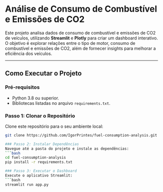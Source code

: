 # Análise de Consumo de Combustível e Emissões de CO2

Este projeto analisa dados de consumo de combustível e emissões de CO2 de veículos, utilizando **Streamlit** e **Plotly** para criar um dashboard interativo. O objetivo é explorar relações entre o tipo de motor, consumo de combustível e emissões de CO2, além de fornecer insights para melhorar a eficiência dos veículos.

---

## Como Executar o Projeto

### Pré-requisitos
- Python 3.8 ou superior.
- Bibliotecas listadas no arquivo `requirements.txt`.

### Passo 1: Clonar o Repositório
Clone este repositório para o seu ambiente local:
```bash
git clone https://github.com/IgorPrintes/fuel-consumption-analysis.git

### Passo 2: Instalar Dependências
Navegue até a pasta do projeto e instale as dependências:
```bash
cd fuel-consumption-analysis
pip install -r requirements.txt

### Passo 3: Executar o Dashboard
Execute o aplicativo Streamlit:
```bash
streamlit run app.py
